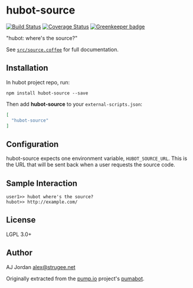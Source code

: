 # hubot-source

[![Build Status](https://travis-ci.org/strugee/hubot-source.svg?branch=master)](https://travis-ci.org/strugee/hubot-source)
[![Coverage Status](https://coveralls.io/repos/github/strugee/hubot-source/badge.svg?branch=master)](https://coveralls.io/github/strugee/hubot-source?branch=master)
[![Greenkeeper badge](https://badges.greenkeeper.io/strugee/hubot-source.svg)](https://greenkeeper.io/)

"hubot: where's the source?"

See [`src/source.coffee`](src/source.coffee) for full documentation.

## Installation

In hubot project repo, run:

`npm install hubot-source --save`

Then add **hubot-source** to your `external-scripts.json`:

```json
[
  "hubot-source"
]
```

## Configuration

hubot-source expects one environment variable, `HUBOT_SOURCE_URL`. This is the URL that will be sent back when a user requests the source code.

## Sample Interaction

```
user1>> hubot where's the source?
hubot>> http://example.com/
```

## License

LGPL 3.0+

## Author

AJ Jordan <alex@strugee.net>

Originally extracted from the [pump.io](http://pump.io) project's [pumabot](https://github.com/pump-io/pumabot).
